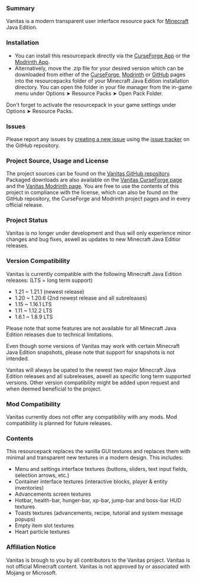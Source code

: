 ### Summary

Vanitas is a modern transparent user interface resource pack for [Minecraft](https://www.minecraft.net) Java Edition.

### Installation

- You can install this resourcepack directly via the [CurseForge App](https://www.curseforge.com/download/app) or the [Modrinth App](https://modrinth.com/app).
- Alternatively, move the .zip file for your desired version which can be downloaded from either of the [CurseForge](https://www.curseforge.com/minecraft/texture-packs/vanitas), [Modrinth](https://modrinth.com/resourcepack/vanitas) or [GitHub](https://github.com/iJustLeyxo/Vanitas) pages into the resourcepacks folder of your Minecraft Java Edition installation directory. You can open the folder in your file manager from the in-game menu under Options ➤ Resource Packs ➤ Open Pack Folder.

Don't forget to activate the resourcepack in your game settings under Options ➤ Resource Packs.


### Issues

Please report any issues by [creating a new issue](https://github.com/iJustLeyxo/Vanitas/issues/new) using the [issue tracker](https://github.com/iJustLeyxo/Vanitas/issues/) on the GitHub repository.


### Project Source, Usage and License

The project sources can be found on the [Vanitas GitHub repository](https://github.com/iJustLeyxo/Vanitas). Packaged downloads are also available on the [Vanitas CurseForge page](https://www.curseforge.com/minecraft/texture-packs/vanitas) and the [Vanitas Modrinth page](https://modrinth.com/resourcepack/vanitas). You are free to use the contents of this project in compliance with the license, which can also be found on the GitHub repository, the CurseForge and Modrinth project pages and in every official release.


### Project Status

Vanitas is no longer under development and thus will only experience minor changes and bug fixes, aswell as updates to new Minecraft Java Editior releases.


### Version Compatibility

Vanitas is currently compatible with the following Minecraft Java Edition releases:
(LTS = long term support)
- 1.21 ~ 1.21.1 (newest release)
- 1.20 ~ 1.20.6 (2nd newest release and all subreleases)
- 1.15 ~ 1.16.1 LTS
- 1.11 ~ 1.12.2 LTS
- 1.6.1 ~ 1.8.9 LTS

Please note that some features are not available for all Minecraft Java Edition releases due to technical limitations.

Even though some versions of Vanitas may work with certain Minecraft Java Edition snapshots, please note that support for snapshots is not intended.

Vanitas will always be upated to the newest two major Minecraft Java Edition releases and all subreleases, aswell as specific long term supported versions. Other version compatibility might be added upon request and when deemed beneficial to the project.


### Mod Compatibility

Vanitas currently does not offer any compatibility with any mods. Mod compatibility is planned for future releases.


### Contents

This resourcepack replaces the vanilla GUI textures and replaces them with minimal and transparent new textures in a modern design. This includes:
- Menu and settings interface textures (buttons, sliders, text input fields, selection arrows, etc.)
- Container interface textures (interactive blocks, player & entity inventories)
- Advancements screen textures
- Hotbar, health-bar, hunger-bar, xp-bar, jump-bar and boss-bar HUD textures
- Toasts textures (advancements, recipe, tutorial and system message popups)
- Empty item slot textures
- Heart particle textures

### Affiliation Notice

Vanitas is brough to you by all contributors to the Vanitas project.
Vanitas is not official Minecraft content. Vanitas is not approved by or associated with Mojang or Microsoft.
